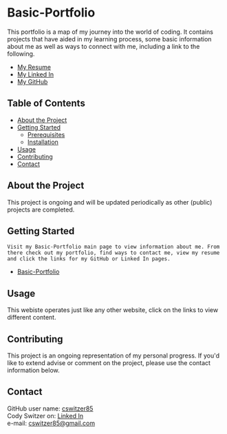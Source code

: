 # Basic-Portfolio
This portfolio is a map of my journey into the world of coding. It contains projects that have aided in my learning process, some basic information about me as well as ways to connect with me, including a link to the following.  
* [My Resume](https://docs.google.com/document/d/1qAGARoCOjh_8a_d3teaMyYCx6JeLeVV_4T7eKwMAqFI/edit?usp=sharing "Cody Switzer's Resume")
* [My Linked In](https://www.linkedin.com/in/cody-switzer-1429593a/ "View Cody Switzer on Linked In")
* [My GitHub](https://github.com/cswitzer85 "View Cody Switzer on GitHub")

## Table of Contents

* [About the Project](#About-the-project)
* [Getting Started](#Getting-started)
  * [Prerequisites](#Prerequisites)
  * [Installation](#Installation)
* [Usage](#Usage)
* [Contributing](#Contributing)
* [Contact](#Contact)
<!-- * [License(s)](#License(s))
* [Acknowledgements](#Acknowledgements) -->

## About the Project
This project is ongoing and will be updated periodically as other (public) projects are completed.

## Getting Started
    Visit my Basic-Portfolio main page to view information about me. From there check out my portfolio, find ways to contact me, view my resume and click the links for my GitHub or Linked In pages.
* [Basic-Portfolio](https://cswitzer85.github.io/Basic-Portfolio/ "Cody Switzer's Basic-Portfolio")

## Usage
This webiste operates just like any other website, click on the links to view different content.

## Contributing
This project is an ongoing representation of my personal progress. If you'd like to extend advise or comment on the project, please use the contact information below.


## Contact
GitHub user name:   [cswitzer85](https://github.com/cswitzer85 "cswitzer85's GitHub")  
Cody Switzer on:    [Linked In](https://www.linkedin.com/in/cody-switzer-1429593a/ "cody-switzer-1429593a's Linked In")  
e-mail:             cswitzer85@gmail.com  

<!-- ## License(s) -->

<!-- ## Acknowledgements -->